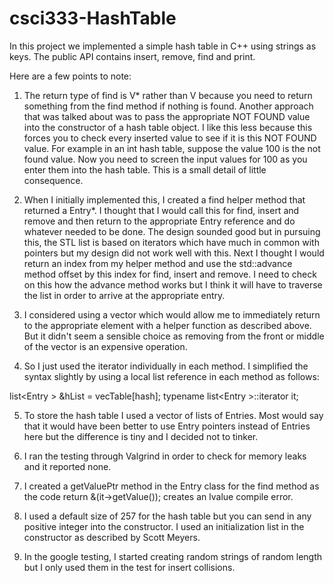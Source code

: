 csci333-HashTable
=================

In this project we implemented a simple hash table in C++ using strings as keys.  The public 
API contains insert, remove, find and print.

Here are a few points to note:

1) The return type of find is V* rather than V because you need to return something from the find method if nothing is found.  Another approach that was talked about was to pass the appropriate NOT FOUND value into the constructor of a hash table object.  I like this less because this forces you to check every inserted value to see if it is this NOT FOUND value.  For example in an int hash table, suppose the value 100 is the not found value.  Now you need to screen the input values for 100 as you enter them into the hash table.  This is a small detail of little consequence.

2) When I initially implemented this, I created a find helper method that returned a Entry<V>*.  I thought that I would call this for find, insert and remove and then return to the appropriate Entry reference and do whatever needed to be done.  The design sounded good but in pursuing this, the STL list is based on iterators which have much in common with pointers but my design did not work well with this.  Next I thought I would return an index from my helper method and use the std::advance method offset by this index for find, insert and remove.  I need to check on this how the advance method works but I think it will have to traverse the list in order to arrive at the appropriate entry.

3)  I considered using a vector which would allow me to immediately return to the appropriate element with a helper function as described above.  But it didn't seem a sensible choice as removing from the front or middle of the vector is an expensive operation.

4) So I just used the iterator individually in each method.  I simplified the syntax slightly by using a local list reference in each method as follows: 

  list<Entry<V> > &hList = vecTable[hash];
  typename list<Entry<V> >::iterator it;

5) To store the hash table I used a vector of lists of Entries.  Most would say that it would have been better to use Entry pointers instead of Entries here but the difference is tiny and I decided not to tinker. 

6) I ran the testing through Valgrind in order to check for memory leaks and it reported none.

7) I created a getValuePtr method in the Entry class for the find method as the code return &(it->getValue()); creates an lvalue compile error.

8) I used a default size of 257 for the hash table but you can send in any positive integer into the constructor.  I used an initialization list in the constructor as described by Scott Meyers.

9) In the google testing, I started creating random strings of random length but I only used them in the test for insert collisions.
